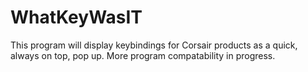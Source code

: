 # WhatKeyWasIT
This program will display keybindings for Corsair products as a quick, always on top, pop up. More program compatability in progress. 
